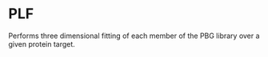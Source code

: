 PLF
===

Performs three dimensional fitting of each member of the PBG library over a given protein target.

